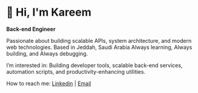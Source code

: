 # 👋 Hi, I'm Kareem

**Back-end Engineer**

Passionate about building scalable APIs, system architecture, and modern web technologies.
Based in Jeddah, Saudi Arabia
Always learning, Always building, and Always debugging.

I’m interested in:
Building developer tools, scalable back-end services, automation scripts, and productivity-enhancing utilities.

How to reach me:
  [Linkedin](https://www.linkedin.com/in/kareemaboueid) | 
  [Email](mailto:kareem_aboueid@outlook.com)

<!--
**kareemaboueid/kareemaboueid** is a ✨ _special_ ✨ repository because its `README.md` (this file) appears on your GitHub profile.

Here are some ideas to get you started:

- 🔭 I’m currently working on ...
- 🌱 I’m currently learning ...
- 👯 I’m looking to collaborate on ...
- 🤔 I’m looking for help with ...
- 💬 Ask me about ...
- 📫 How to reach me: ...
- 😄 Pronouns: ...
- ⚡ Fun fact: ...
-->
